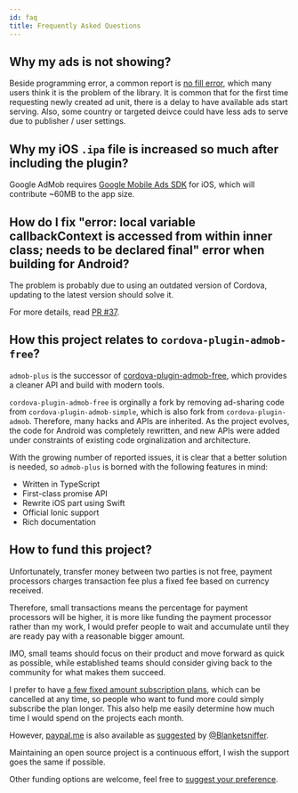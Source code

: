 ```yaml
---
id: faq
title: Frequently Asked Questions
---
```


## Why my ads is not showing?

Beside programming error, a common report is [no fill error](https://developers.google.com/android/reference/com/google/android/gms/ads/AdRequest#ERROR_CODE_NO_FILL),
which many users think it is the problem of the library.
It is common that for the first time requesting newly created ad unit, there is a delay to have available ads start serving.
Also, some country or targeted deivce could have less ads to serve due to publisher / user settings.


## Why my iOS `.ipa` file is increased so much after including the plugin?

Google AdMob requires [Google Mobile Ads SDK](https://developers.google.com/admob/ios/download) for iOS, which will contribute ~60MB to the app size.


## How do I fix "error: local variable callbackContext is accessed from within inner class; needs to be declared final" error when building for Android?

The problem is probably due to using an outdated version of Cordova, updating to the latest version should solve it.

For more details, read [PR #37](https://github.com/admob-plus/admob-plus/pull/37).


## How this project relates to `cordova-plugin-admob-free`?

`admob-plus` is the successor of [cordova-plugin-admob-free](https://github.com/ratson/cordova-plugin-admob-free), which provides a cleaner API and build with modern tools.

`cordova-plugin-admob-free` is orginally a fork by removing ad-sharing code from `cordova-plugin-admob-simple`, which is also fork from `cordova-plugin-admob`. Therefore, many hacks and APIs are inherited. As the project evolves, the code for Android was completely rewritten, and new APIs were added under constraints of existing code orginalization and architecture.

With the growing number of reported issues, it is clear that a better solution is needed, so `admob-plus` is borned with the following features in mind:

* Written in TypeScript
* First-class promise API
* Rewrite iOS part using Swift
* Official Ionic support
* Rich documentation


## How to fund this project?

Unfortunately, transfer money between two parties is not free, payment processors charges transaction fee plus a fixed fee based on currency received.

Therefore, small transactions means the percentage for payment processors will be higher, it is more like funding the payment processor rather than my work, I would prefer people to wait and accumulate until they are ready pay with a reasonable bigger amount.

IMO, small teams should focus on their product and move forward as quick as possible, while established teams should consider giving back to the community for what makes them succeed.

I prefer to have [a few fixed amount subscription plans](https://ratson.name/fund-admob-plus/), which can be cancelled at any time, so people who want to fund more could simply subscribe the plan longer. This also help me easily determine how much time I would spend on the projects each month.

However, [paypal.me](https://www.paypal.me/ratsonal) is also available as [suggested](https://github.com/admob-plus/admob-plus/issues/10) by [@Blanketsniffer](https://github.com/Blanketsniffer).

Maintaining an open source project is a continuous effort, I wish the support goes the same if possible.

Other funding options are welcome, feel free to [suggest your preference](https://github.com/admob-plus/admob-plus/issues/new?title=%5BFunding%20Suggestion%5D).
